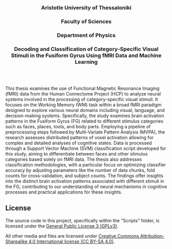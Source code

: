 <p align="center">
  <h3 align="center">Aristotle University of Thessaloniki</h3>
</p>

<p align="center">
  <h3 align="center">Faculty of Sciences</h3>
</p>

<p align="center">
  <h3 align="center">Department of Physics</h3>
</p>

<p align="center">
  <h3 align="center">Decoding and Classification of Category‐Specific Visual Stimuli 
    in the Fusiform Gyrus Using fMRI Data and Machine Learning</h3>
</p>
<br>
<br>

This thesis examines the use of Functional Magnetic Resonance Imaging (fMRI) data from
the Human Connectome Project (HCP) to analyze neural systems involved in the processing
of category-specific visual stimuli. It focuses on the Working Memory (WM) task within a
broad fMRI paradigm designed to explore various neural domains including visual, language,
and decision-making systems. Specifically, the study examines brain activation patterns in the
Fusiform Gyrus (FG) related to different stimulus categories such as faces, places, tools, and body
parts. Employing a pipeline of preprocessing steps followed by Multi-Variate Pattern Analysis
(MVPA), the research assesses distributed patterns of voxel activation allowing for complex
and detailed analyses of cognitive states. Data is processed through a Support Vector Machine
(SVM) classification script developed for this study, aiming to differentiate between faces and
other stimulus categories based solely on fMRI data. The thesis also addresses classification
methodologies, with a particular focus on optimizing classifier accuracy by adjusting parameters
like the number of data chunks, fold counts for cross-validation, and subject counts. The
findings offer insights into the distinct brain activation patterns associated with different stimuli
in the FG, contributing to our understanding of neural mechanisms in cognitive processes and
practical applications for these insights.
<br>

## License
The source code in this project, specifically within the "Scripts" folder, is licensed under the [General Public License 3 (GPLv3)](https://www.gnu.org/licenses/gpl-3.0.en.html).

All other media and files are licensed under [Creative Commons Attribution-Sharealike 4.0 International license (CC BY-SA 4.0)](https://creativecommons.org/licenses/by-sa/4.0/).
